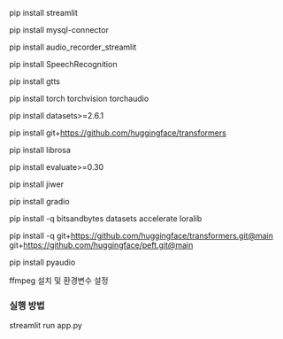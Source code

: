 pip install streamlit

pip install mysql-connector

pip install audio_recorder_streamlit

pip install SpeechRecognition

pip install gtts

pip install torch torchvision torchaudio

pip install datasets>=2.6.1

pip install git+https://github.com/huggingface/transformers

pip install librosa

pip install evaluate>=0.30

pip install jiwer

pip install gradio

pip install -q bitsandbytes datasets accelerate loralib

pip install -q git+https://github.com/huggingface/transformers.git@main git+https://github.com/huggingface/peft.git@main

pip install pyaudio

ffmpeg 설치 및 환경변수 설정

<h3>실행 방법</h3>
streamlit run app.py
